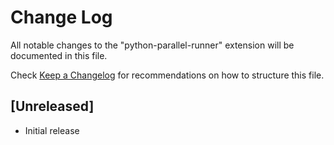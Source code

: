 # Change Log

All notable changes to the "python-parallel-runner" extension will be documented in this file.

Check [Keep a Changelog](http://keepachangelog.com/) for recommendations on how to structure this file.

## [Unreleased]

- Initial release